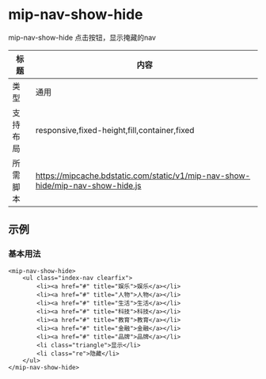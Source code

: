 # mip-nav-show-hide

mip-nav-show-hide  点击按钮，显示掩藏的nav

标题|内容
----|----
类型|通用
支持布局|	responsive,fixed-height,fill,container,fixed
所需脚本|https://mipcache.bdstatic.com/static/v1/mip-nav-show-hide/mip-nav-show-hide.js

## 示例

### 基本用法
```
<mip-nav-show-hide>
	<ul class="index-nav clearfix">
		<li><a href="#" title="娱乐">娱乐</a></li>
		<li><a href="#" title="人物">人物</a></li>
		<li><a href="#" title="生活">生活</a></li>
		<li><a href="#" title="科技">科技</a></li>
		<li><a href="#" title="教育">教育</a></li>
		<li><a href="#" title="金融">金融</a></li>
		<li><a href="#" title="品牌">品牌</a></li>
		<li class="triangle">显示</li>
		<li class="re">隐藏</li>
	</ul>
</mip-nav-show-hide>
```
